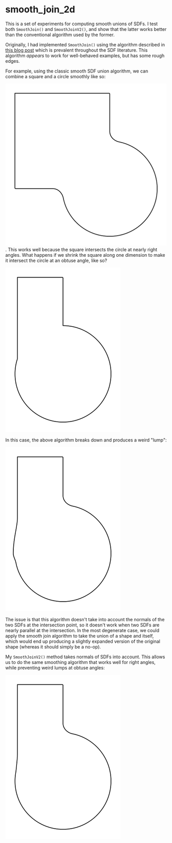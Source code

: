 # smooth_join_2d

This is a set of experiments for computing smooth unions of SDFs. I test both `SmoothJoin()` and `SmoothJoinV2()`, and show that the latter works better than the conventional algorithm used by the former.

Originally, I had implemented `SmoothJoin()` using the algorithm described in [this blog post](https://www.ronja-tutorials.com/post/035-2d-sdf-combination/) which is prevalent throughout the SDF literature. This algorithm *appears* to work for well-behaved examples, but has some rough edges.

For example, using the classic smooth SDF union algorithm, we can combine a square and a circle smoothly like so:

![A square and a circle combined smoothly](images/easy_case_v1.png). This works well because the square intersects the circle at nearly right angles. What happens if we shrink the square along one dimension to make it intersect the circle at an obtuse angle, like so?

![A rectangle intersecting a circle](images/parallel_case_input.png)

In this case, the above algorithm breaks down and produces a weird "lump":

![A bad smooth union of a rectangle and a circle](images/parallel_case_v1.png)

The issue is that this algorithm doesn't take into account the normals of the two SDFs at the intersection point, so it doesn't work when two SDFs are nearly parallel at the intersection. In the most degenerate case, we could apply the smooth join algorithm to take the union of a shape and itself, which would end up producing a slightly expanded version of the original shape (whereas it should simply be a no-op).

My `SmoothJoinV2()` method takes normals of SDFs into account. This allows us to do the same smoothing algorithm that works well for right angles, while preventing weird lumps at obtuse angles:

![A better smoothed intersection of a union and a rectangle](images/parallel_case_v2.png)
